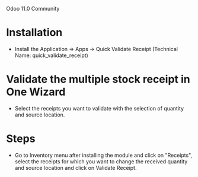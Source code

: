 Odoo 11.0 Community

Installation 
============
* Install the Application => Apps -> Quick Validate Receipt (Technical Name: quick_validate_receipt)



Validate the multiple stock receipt in One Wizard
==================================
* Select the receipts you want to validate with the selection of quantity and source location.


Steps
=====
* Go to Inventory menu after installing the module and click on "Receipts", select the receipts for which you want to change the received quantity and source location and click on Validate Receipt.



